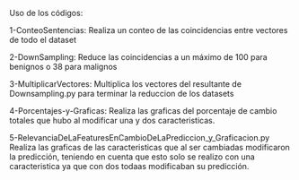 Uso de los códigos:

1-ConteoSentencias:
    Realiza un conteo de las coincidencias entre vectores de todo el dataset

2-DownSampling: 
    Reduce las coincidencias a un máximo de 100 para benignos o 38 para malignos

3-MultiplicarVectores:
    Multiplica los vectores del resultante de Downsampling.py para terminar la reduccion de los datasets

4-Porcentajes-y-Graficas:
    Realiza las graficas del porcentaje de cambio totales que hubo al modificar una y dos caracteristicas.
    
5-RelevanciaDeLaFeaturesEnCambioDeLaPrediccion_y_Graficacion.py
    Realiza las graficas de las caracteristicas que al ser cambiadas modificaron la predicción, teniendo en cuenta que esto solo se realizo con una caracteristica ya que con dos todaas modificaban su predicción.


